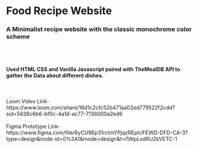 # Food Recipe Website
<h3>A Minimalist recipe website with the classic monochrome color scheme</h3>
<br>
<br>
<h4>Used HTML CSS and Vanilla Javascript paired with TheMealDB API to gather the Data about different dishes.</h4>
<br>
<br>
Loom Video Link-https://www.loom.com/share/16d1c2cfc52b471aa02ed779522f2cdd?sid=5636c6b6-bf0c-4a1d-ac77-7136000a2ed6
<br>
<br>
Figma Prototype Link-https://www.figma.com/file/6yCU9Ep31rctmYPjqzREph/FEWD-DFD-CA-3?type=design&node-id=0%3A1&mode=design&t=I1AtpLxd6U2kVETC-1
